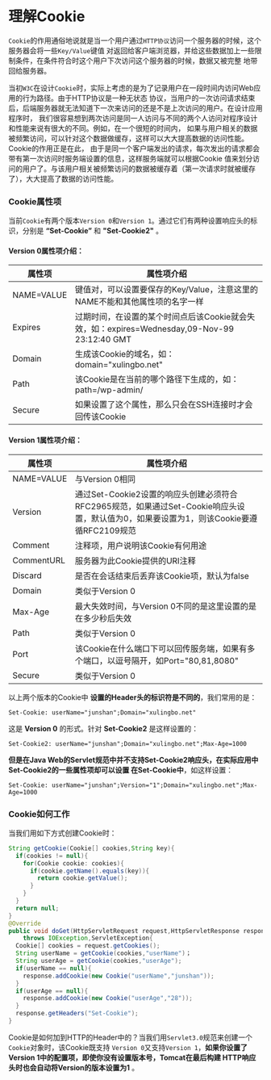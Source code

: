 理解Cookie
====================================
`Cookie`的作用通俗地说就是当一个用户通过`HTTP协议`访问一个服务器的时候，这个服务器会将一些`Key/Value`键值
对返回给客户端浏览器，并给这些数据加上一些限制条件，在条件符合时这个用户下次访问这个服务器的时候，数据又被完整
地带回给服务器。

当初`W3C`在设计`Cookie`时，实际上考虑的是为了记录用户在一段时间内访问Web应用的行为路径。由于HTTP协议是一种无状态
协议，当用户的一次访问请求结束后，后端服务器就无法知道下一次来访问的还是不是上次访问的用户。在设计应用程序时，
我们很容易想到两次访问是同一人访问与不同的两个人访问对程序设计和性能来说有很大的不同。例如，在一个很短的时间内，
如果与用户相关的数据被频繁访问，可以针对这个数据做缓存，这样可以大大提高数据的访问性能。Cookie的作用正是在此，
由于是同一个客户端发出的请求，每次发出的请求都会带有第一次访问时服务端设置的信息，这样服务端就可以根据Cookie
值来划分访问的用户了。与该用户相关被频繁访问的数据被缓存着（第一次请求时就被缓存了），大大提高了数据的访问性能。

### Cookie属性项
当前`Cookie`有两个版本`Version 0`和`Version 1`。通过它们有两种设置响应头的标识，分别是
**“Set-Cookie”** 和 **"Set-Cookie2"** 。
#### Version 0属性项介绍：
属性项|属性项介绍
-----|---------
NAME=VALUE|键值对，可以设置要保存的Key/Value，注意这里的NAME不能和其他属性项的名字一样
Expires|过期时间，在设置的某个时间点后该Cookie就会失效，如：expires=Wednesday,09-Nov-99 23:12:40 GMT
Domain|生成该Cookie的域名，如：domain="xulingbo.net"
Path|该Cookie是在当前的哪个路径下生成的，如：path=/wp-admin/
Secure|如果设置了这个属性，那么只会在SSH连接时才会回传该Cookie
#### Version 1属性项介绍：
属性项|属性项介绍
-----|---------
NAME=VALUE|与Version 0相同
Version|通过Set-Cookie2设置的响应头创建必须符合RFC2965规范，如果通过Set-Cookie响应头设置，默认值为0，如果要设置为1，则该Cookie要遵循RFC2109规范
Comment|注释项，用户说明该Cookie有何用途
CommentURL|服务器为此Cookie提供的URI注释
Discard|是否在会话结束后丢弃该Cookie项，默认为false
Domain|类似于Version 0
Max-Age|最大失效时间，与Version 0不同的是这里设置的是在多少秒后失效
Path|类似于Version 0
Port|该Cookie在什么端口下可以回传服务端，如果有多个端口，以逗号隔开，如Port="80,81,8080"
Secure|类似于Version 0

以上两个版本的Cookie中 **设置的Header头的标识符是不同的**，我们常用的是：
```
Set-Cookie: userName="junshan";Domain="xulingbo.net"
```
这是 **Version 0** 的形式。针对 **Set-Cookie2** 是这样设置的：
```
Set-Cookie2: userName="junshan";Domain="xulingbo.net";Max-Age=1000
```
**但是在Java Web的Servlet规范中并不支持Set-Cookie2响应头，在实际应用中Set-Cookie2的一些属性项却可以设置
在Set-Cookie中**，如这样设置：
```
Set-Cookie: userName="junshan";Version="1";Domain="xulingbo.net";Max-Age=1000
```

### Cookie如何工作
当我们用如下方式创建Cookie时：
```java
String getCookie(Cookie[] cookies,String key){
  if(cookies != null){
    for(Cookie cookie: cookies){
      if(cookie.getName().equals(key)){
        return cookie.getValue();
      }
    }
  }
  return null;
}
@Override
public void doGet(HttpServletRequest request,HttpServletResponse response)
    throws IOException,ServletException{
  Cookie[] cookies = request.getCookies();
  String userName = getCookie(cookies,"userName")；
  String userAge = getCookie(cookies,"userAge");
  if(userName == null){
    response.addCookie(new Cookie("userName","junshan"));
  }
  if(userAge == null){
    response.addCookie(new Cookie("userAge","28"));
  }
  response.getHeaders("Set-Cookie");
}
```
Cookie是如何加到HTTP的Header中的？当我们用`Servlet3.0`规范来创建一个`Cookie`对象时，该Cookie既支持
`Version 0`又支持`Version 1`，**如果你设置了Version 1中的配置项，即使你没有设置版本号，Tomcat在最后构建
HTTP响应头时也会自动将Version的版本设置为1** 。
